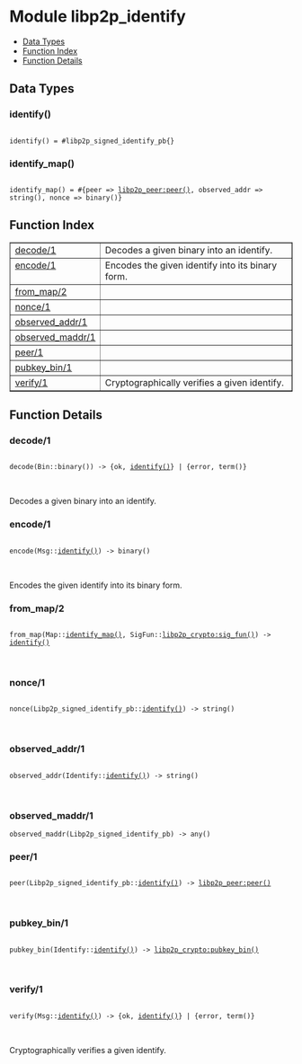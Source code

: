 

# Module libp2p_identify #
* [Data Types](#types)
* [Function Index](#index)
* [Function Details](#functions)

<a name="types"></a>

## Data Types ##




### <a name="type-identify">identify()</a> ###


<pre><code>
identify() = #libp2p_signed_identify_pb{}
</code></pre>




### <a name="type-identify_map">identify_map()</a> ###


<pre><code>
identify_map() = #{peer =&gt; <a href="libp2p_peer.md#type-peer">libp2p_peer:peer()</a>, observed_addr =&gt; string(), nonce =&gt; binary()}
</code></pre>

<a name="index"></a>

## Function Index ##


<table width="100%" border="1" cellspacing="0" cellpadding="2" summary="function index"><tr><td valign="top"><a href="#decode-1">decode/1</a></td><td>Decodes a given binary into an identify.</td></tr><tr><td valign="top"><a href="#encode-1">encode/1</a></td><td>Encodes the given identify into its binary form.</td></tr><tr><td valign="top"><a href="#from_map-2">from_map/2</a></td><td></td></tr><tr><td valign="top"><a href="#nonce-1">nonce/1</a></td><td></td></tr><tr><td valign="top"><a href="#observed_addr-1">observed_addr/1</a></td><td></td></tr><tr><td valign="top"><a href="#observed_maddr-1">observed_maddr/1</a></td><td></td></tr><tr><td valign="top"><a href="#peer-1">peer/1</a></td><td></td></tr><tr><td valign="top"><a href="#pubkey_bin-1">pubkey_bin/1</a></td><td></td></tr><tr><td valign="top"><a href="#verify-1">verify/1</a></td><td>Cryptographically verifies a given identify.</td></tr></table>


<a name="functions"></a>

## Function Details ##

<a name="decode-1"></a>

### decode/1 ###

<pre><code>
decode(Bin::binary()) -&gt; {ok, <a href="#type-identify">identify()</a>} | {error, term()}
</code></pre>
<br />

Decodes a given binary into an identify.

<a name="encode-1"></a>

### encode/1 ###

<pre><code>
encode(Msg::<a href="#type-identify">identify()</a>) -&gt; binary()
</code></pre>
<br />

Encodes the given identify into its binary form.

<a name="from_map-2"></a>

### from_map/2 ###

<pre><code>
from_map(Map::<a href="#type-identify_map">identify_map()</a>, SigFun::<a href="libp2p_crypto.md#type-sig_fun">libp2p_crypto:sig_fun()</a>) -&gt; <a href="#type-identify">identify()</a>
</code></pre>
<br />

<a name="nonce-1"></a>

### nonce/1 ###

<pre><code>
nonce(Libp2p_signed_identify_pb::<a href="#type-identify">identify()</a>) -&gt; string()
</code></pre>
<br />

<a name="observed_addr-1"></a>

### observed_addr/1 ###

<pre><code>
observed_addr(Identify::<a href="#type-identify">identify()</a>) -&gt; string()
</code></pre>
<br />

<a name="observed_maddr-1"></a>

### observed_maddr/1 ###

`observed_maddr(Libp2p_signed_identify_pb) -> any()`

<a name="peer-1"></a>

### peer/1 ###

<pre><code>
peer(Libp2p_signed_identify_pb::<a href="#type-identify">identify()</a>) -&gt; <a href="libp2p_peer.md#type-peer">libp2p_peer:peer()</a>
</code></pre>
<br />

<a name="pubkey_bin-1"></a>

### pubkey_bin/1 ###

<pre><code>
pubkey_bin(Identify::<a href="#type-identify">identify()</a>) -&gt; <a href="libp2p_crypto.md#type-pubkey_bin">libp2p_crypto:pubkey_bin()</a>
</code></pre>
<br />

<a name="verify-1"></a>

### verify/1 ###

<pre><code>
verify(Msg::<a href="#type-identify">identify()</a>) -&gt; {ok, <a href="#type-identify">identify()</a>} | {error, term()}
</code></pre>
<br />

Cryptographically verifies a given identify.

